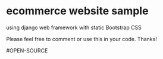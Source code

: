 # ecommerce website sample


using django web framework with static Bootstrap CSS

Please feel free to comment or use this in your code. Thanks!

#OPEN-SOURCE 
